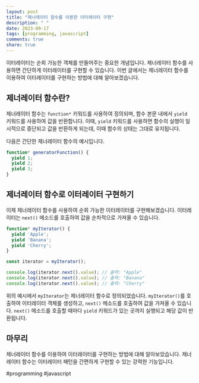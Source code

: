 ```yaml
---
layout: post
title: "제너레이터 함수를 이용한 이터레이터 구현"
description: " "
date: 2023-09-17
tags: [programming, javascript]
comments: true
share: true
---
```


이터레이터는 순회 가능한 객체를 만들어주는 중요한 개념입니다. 제너레이터 함수를 사용하면 간단하게 이터레이터를 구현할 수 있습니다. 이번 글에서는 제너레이터 함수를 이용하여 이터레이터를 구현하는 방법에 대해 알아보겠습니다.

## 제너레이터 함수란?

제너레이터 함수는 `function*` 키워드를 사용하여 정의되며, 함수 본문 내에서 `yield` 키워드를 사용하여 값을 반환합니다. 이때, `yield` 키워드를 사용하면 함수의 실행이 일시적으로 중단되고 값을 반환하게 되는데, 이때 함수의 상태는 그대로 유지됩니다.

다음은 간단한 제너레이터 함수의 예시입니다.

```javascript
function* generatorFunction() {
  yield 1;
  yield 2;
  yield 3;
}
```

## 제너레이터 함수로 이터레이터 구현하기

이제 제너레이터 함수를 사용하여 순회 가능한 이터레이터를 구현해보겠습니다. 이터레이터는 `next()` 메소드를 호출하여 값을 순차적으로 가져올 수 있습니다.

```javascript
function* myIterator() {
  yield 'Apple';
  yield 'Banana';
  yield 'Cherry';
}

const iterator = myIterator();

console.log(iterator.next().value); // 출력: "Apple"
console.log(iterator.next().value); // 출력: "Banana"
console.log(iterator.next().value); // 출력: "Cherry"
```

위의 예시에서 `myIterator`는 제너레이터 함수로 정의되었습니다. `myIterator()`를 호출하여 이터레이터 객체를 생성하고, `next()` 메소드를 호출하여 값을 가져올 수 있습니다. `next()` 메소드를 호출할 때마다 `yield` 키워드가 있는 곳까지 실행되고 해당 값이 반환됩니다.

## 마무리

제너레이터 함수를 이용하여 이터레이터를 구현하는 방법에 대해 알아보았습니다. 제너레이터 함수는 이터레이터 패턴을 간편하게 구현할 수 있는 강력한 기능입니다.

#programming #javascript